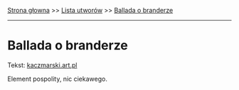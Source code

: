 [Strona głowna](../index.md) >> [Lista utworów](../list.md) >> [Ballada o branderze](39.md)

---

# Ballada o branderze

Tekst: [kaczmarski.art.pl](https://www.kaczmarski.art.pl/tworczosc/wiersze/ballada-o-branderze/)

Element pospolity, nic ciekawego.